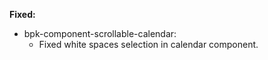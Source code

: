 **Fixed:**

- bpk-component-scrollable-calendar:
  - Fixed white spaces selection in calendar component.